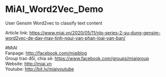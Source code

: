 # MiAI_Word2Vec_Demo
User Gensim Word2vec to classify text content

Article link: https://www.miai.vn/2020/05/11/nlp-series-2-su-dung-gensim-word2vec-de-day-may-tinh-ngui-van-phan-loai-van-ban/

#MìAI <br>
Fanpage: http://facebook.com/miaiblog<br>
Group trao đổi, chia sẻ: https://www.facebook.com/groups/miaigroup<br>
Website: http://miai.vn<br>
Youtube: http://bit.ly/miaiyoutube<br>

